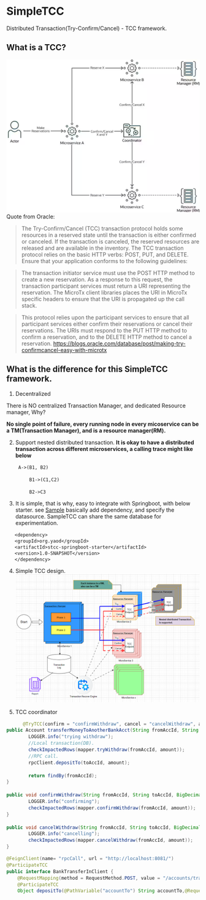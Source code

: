 # SimpleTCC
Distributed Transaction(Try-Confirm/Cancel) - TCC framework.


## What is a TCC?
![Typical TCC](resources/typicalTCC.png "Typical TCC design")
Quote from Oracle:
>The Try-Confirm/Cancel (TCC) transaction protocol holds some resources in a reserved state until the transaction is either confirmed or canceled. If the transaction is canceled, the reserved resources are released and are available in the inventory. The TCC transaction protocol relies on the basic HTTP verbs: POST, PUT, and DELETE. Ensure that your application conforms to the following guidelines:

>The transaction initiator service must use the POST HTTP method to create a new reservation. As a response to this request, the transaction participant services must return a URI representing the reservation. The MicroTx client libraries places the URI in MicroTx specific headers to ensure that the URI is propagated up the call stack.

>This protocol relies upon the participant services to ensure that all participant services either confirm their reservations or cancel their reservations. The URIs must respond to the PUT HTTP method to confirm a reservation, and to the DELETE HTTP method to cancel a reservation.
https://blogs.oracle.com/database/post/making-try-confirmcancel-easy-with-microtx

## What is the difference for this SimpleTCC framework.

1. Decentralized

There is NO centralized Transaction Manager, and dedicated Resource manager, Why?

**No single point of failure, every running node in every micoservice can be a TM(Transaction Manager), and is a resource manager(RM).**

2. Support nested distributed transaction.
**It is okay to have a distributed transaction across different microservices,  a calling trace might like below**
   
        A->(B1, B2)

            B1->(C1,C2)

            B2->C3
3. It is simple, that is why, easy to integrate with Springboot, with below starter.
    see [Sample](stcc-samples/)
    basically add dependency, and specify the datasource. SampleTCC can share the same database for experimentation. 
```
   <dependency>
   <groupId>org.yaod</groupId>
   <artifactId>stcc-springboot-starter</artifactId>
   <version>1.0-SNAPSHOT</version>
   </dependency>
   ```
4. Simple TCC design.
   ![SimpleTCC Design](resources/SimpleTcc.png "SimpleTCC design")

5. TCC coordinator

```java
      @TryTCC(confirm = "confirmWithdraw", cancel = "cancelWithdraw", asyncCC = true)
public Account transferMoneyToAnotherBankAcct(String fromAccId, String toAccId, BigDecimal amount){
        LOGGER.info("trying withdraw");
        //Local transaction(DB).
        checkImpactedRows(mapper.tryWithdraw(fromAccId, amount));
        //RPC call.
        rpcClient.depositTo(toAccId, amount);

        return findBy(fromAccId);
}

public void confirmWithdraw(String fromAccId, String toAccId, BigDecimal amount){
        LOGGER.info("confirming");
        checkImpactedRows(mapper.confirmWithdraw(fromAccId, amount));
}

public void cancelWithdraw(String fromAccId, String toAccId, BigDecimal amount){
        LOGGER.info("cancelling");
        checkImpactedRows(mapper.cancelWithdraw(fromAccId, amount));
}
```

```java
@FeignClient(name= "rpcCall", url = "http://localhost:8081/")
@ParticipateTCC
public interface BankTransferInClient {
    @RequestMapping(method = RequestMethod.POST, value = "/accounts/transferTo/{accountTo}")
    @ParticipateTCC
    Object depositTo(@PathVariable("accountTo") String accountTo,@RequestParam("amount") BigDecimal amount);

```
